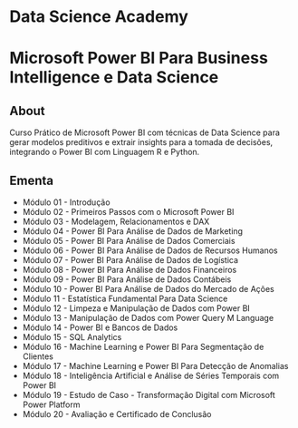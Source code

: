 # Data Science Academy
# Microsoft Power BI Para Business Intelligence e Data Science

## About
Curso Prático de Microsoft Power BI com técnicas de Data Science para gerar modelos preditivos e extrair insights para a tomada de decisões, integrando o Power BI com Linguagem R e Python.

## Ementa

- Módulo 01 - Introdução
- Módulo 02 - Primeiros Passos com o Microsoft Power BI
- Módulo 03 - Modelagem, Relacionamentos e DAX
- Módulo 04 - Power BI Para Análise de Dados de Marketing
- Módulo 05 - Power BI Para Análise de Dados Comerciais
- Módulo 06 - Power BI Para Análise de Dados de Recursos Humanos
- Módulo 07 - Power BI Para Análise de Dados de Logística
- Módulo 08 - Power BI Para Análise de Dados Financeiros
- Módulo 09 - Power BI Para Análise de Dados Contábeis
- Módulo 10 - Power BI Para Análise de Dados do Mercado de Ações
- Módulo 11 - Estatística Fundamental Para Data Science
- Módulo 12 - Limpeza e Manipulação de Dados com Power BI
- Módulo 13 - Manipulação de Dados com Power Query M Language
- Módulo 14 - Power BI e Bancos de Dados
- Módulo 15 - SQL Analytics
- Módulo 16 - Machine Learning e Power BI Para Segmentação de Clientes
- Módulo 17 - Machine Learning e Power BI Para Detecção de Anomalias
- Módulo 18 - Inteligência Artificial e Análise de Séries Temporais com Power BI
- Módulo 19 - Estudo de Caso - Transformação Digital com Microsoft Power Platform
- Módulo 20 - Avaliação e Certificado de Conclusão
